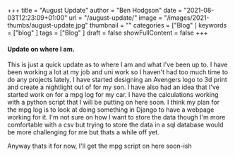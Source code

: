 +++
title = "August Update"
author = "Ben Hodgson"
date = "2021-08-03T12:23:09+01:00"
url = "/august-update/"
image = "/images/2021-thumbs/august-update.jpg"
thumbnail = ""
categories = ["Blog" ]
keywords = ["blog" ]
tags = ["Blog" ]
draft = false
showFullContent = false
+++
<!--more-->


#### Update on where I am.

This is just a quick update as to where I am and what I've been up to. I have been working a lot at my job and uni work so I haven't had too much time to do any projects lately.
I have started designing an Avengers logo to 3d print and create a nightlight out of for my son. I have also had an idea that I've started work on for a mpg log for my car. I have the calculations working with a python script that I will be putting on here soon.
I think my plan for the mpg log is to look at doing something in Django to have a webpage working for it. I'm not sure on how I want to store the data though I'm more comfortable with a csv but trying to store the data in a sql database would be more challenging for me but thats a while off yet.

Anyway thats it for now, I'll get the mpg script on here soon-ish
